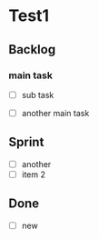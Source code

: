 # Test1

## Backlog


### main task

- [ ] sub task

- [ ] another main task

## Sprint

- [ ] another
- [ ] item 2

## Done

- [ ] new
